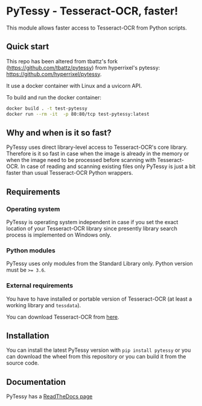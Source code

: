 # PyTessy - Tesseract-OCR, faster!

This module allows faster access to Tesseract-OCR from Python scripts.

## Quick start
This repo has been altered from tbattz's fork (https://github.com/tbattz/pytessy) from hyperrixel's pytessy: https://github.com/hyperrixel/pytessy. 

It use a docker container with Linux and a uvicorn API. 

To build and run the docker container:

```bash
docker build . -t test-pytessy
docker run --rm -it  -p 80:80/tcp test-pytessy:latest
```

## Why and when is it so fast?

PyTessy uses direct library-level access to Tesseract-OCR's core library. Therefore is it so fast in case when the image is already in the memory or when the image need to be processed before scanning with Tesseract-OCR. In case of reading and scanning existing files only PyTessy is just a bit faster than usual Tesseract-OCR Python wrappers.

## Requirements

### Operating system

PyTessy is operating system independent in case if you set the exact location of your Tesseract-OCR library since presently library search process is implemented on Windows only.

### Python modules

PyTessy uses only modules from the Standard Library only. Python version must be ` >= 3.6 `.

### External requirements

You have to have installed or portable version of Tesseract-OCR (at least a working library and ` tessdata `).

You can download Tesseract-OCR from [here](https://tesseract-ocr.github.io/tessdoc/Downloads).

## Installation

You can install the latest PyTessy version with ` pip install pytessy ` or you can download the wheel from this repository or you can build it from the source code.

## Documentation

PyTessy has a [ReadTheDocs page](https://pytessy.readthedocs.io/)
